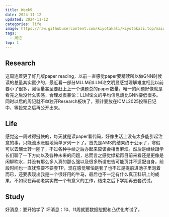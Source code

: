 ```yaml
---
title: Week9
date: 2024-11-12
updated: 2024-11-12
categories: life
image: https://raw.githubusercontent.com/kiyotakali/kiyotakali.top/main/pic_back/ba13.webp
tags:
  - 周记
top: 1
---
```


## Research
这周连着更了好几版paper reading，以前一直感觉paper要精读所以做GNN时候读的总量其实蛮少的，最近看一部分MLLM和LLM论文明显感觉理解难度相比以前要小了很多，阅读量甚至要赶上上一个课题总的paper数量，唯一的问题好像就是看完之后没什么实感，合理发表暴论：LLM论文的平均信息熵比GNN要低很多。同时以后的周记就不单独开Research板块了，预计要放在ICML2025投稿日记中，等投完之后再公开出来。

## Life
感觉这一周过得挺快的，每天就是读paper看代码，好像生活上没有太多能引起注意的事，只能流水账般地简单罗列一下了。首先是AMS的结果终于公示了，寒假可以去瑞士转一圈了，不过各种手续之后办起来应该会相当麻烦。然后是继续跟学长们聊了一下方向以及各种未来的问题，总而言之感觉绿裙再目前来看还是更像是闲聊吹水，并没有那么多人真的那么强以及很多所谓忠告可能页并不适配自身。前段时间也一直犹豫要不要套TP，现在感觉哪怕是套了也不过是提前进池子里泡着而已，还要表现出我是一个很好用的牛马，最后也不一定有什么真正科研上的成果，不如现在再老老实实做一个有意义的工作，结束之后下学期再去套试试。

## Study
好消息：要开始学了
坏消息：10、11周就要数据挖掘和凸优化考试了。